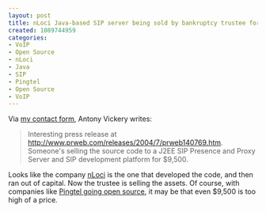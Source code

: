 ```yaml
--- 
layout: post
title: nLoci Java-based SIP server being sold by bankruptcy trustee for $9,500
created: 1089744959
categories: 
- VoIP
- Open Source
- nLoci
- Java
- SIP
- Pingtel
- Open Source
- VoIP
---
```

<p>
	Via <a href="http://www.bmannconsulting.com/contact">my contact form</a>, Antony Vickery writes:</p>
<blockquote>
	Interesting press release at <a href="http://www.prweb.com/releases/2004/7/prweb140769.htm">http://www.prweb.com/releases/2004/7/prweb140769.htm</a>. Someone&#39;s selling the source code to a J2EE SIP Presence and Proxy Server and SIP development platform for $9,500.</blockquote>
<p>
	Looks like the company <a href="http://www.nloci.com/">nLoci</a> is the one that developed the code, and then ran out of capital. Now the trustee is selling the assets. Of course, with companies like <a href="http://www.pingtel.com/a_opensource.jsp">Pingtel going open source</a>, it may be that even $9,500 is too high of a price.</p>
